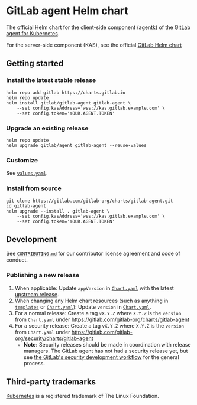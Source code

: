 # GitLab agent Helm chart

The official Helm chart for the client-side component (agentk) of the [GitLab agent for
Kubernetes](https://gitlab.com/gitlab-org/cluster-integration/gitlab-agent/).

For the server-side component (KAS), see the official [GitLab Helm chart](https://gitlab.com/gitlab-org/charts/gitlab)

## Getting started

### Install the latest stable release

```shell
helm repo add gitlab https://charts.gitlab.io
helm repo update
helm install gitlab/gitlab-agent gitlab-agent \
    --set config.kasAddress='wss://kas.gitlab.example.com' \
    --set config.token='YOUR.AGENT.TOKEN'
```

### Upgrade an existing release

```shell
helm repo update
helm upgrade gitlab/agent gitlab-agent --reuse-values
```

### Customize

See [`values.yaml`](./values.yaml).

### Install from source

``` shell
git clone https://gitlab.com/gitlab-org/charts/gitlab-agent.git
cd gitlab-agent
helm upgrade --install . gitlab-agent \
    --set config.kasAddress='wss://kas.gitlab.example.com' \
    --set config.token='YOUR.AGENT.TOKEN'
```

## Development

See [`CONTRIBUTING.md`](./CONTRIBUTING.md) for our contributor license agreement and code of conduct.

### Publishing a new release

1. When applicable: Update `appVersion` in [`Chart.yaml`](./Chart.yaml) with the latest [upstream release](https://gitlab.com/gitlab-org/cluster-integration/gitlab-agent/-/releases).
1. When changing any Helm chart resources (such as anything in [`templates`](./templates) or [`Chart.yaml`](./Chart.yaml)): Update `version` in [`Chart.yaml`](./Chart.yaml).
1. For a normal release: Create a tag `vX.Y.Z` where `X.Y.Z` is the `version` from `Chart.yaml` under https://gitlab.com/gitlab-org/charts/gitlab-agent
1. For a security release: Create a tag `vX.Y.Z` where `X.Y.Z` is the `version` from `Chart.yaml` under https://gitlab.com/gitlab-org/security/charts/gitlab-agent
   * **Note:** Security releases should be made in coordination with release managers. The GitLab agent has not had a security release yet, but see [the GitLab's security development workflow](https://gitlab.com/gitlab-org/release/docs/blob/master/general/security/developer.md) for the general process.

## Third-party trademarks

[Kubernetes](https://kubernetes.io/) is a registered trademark of The Linux Foundation.
